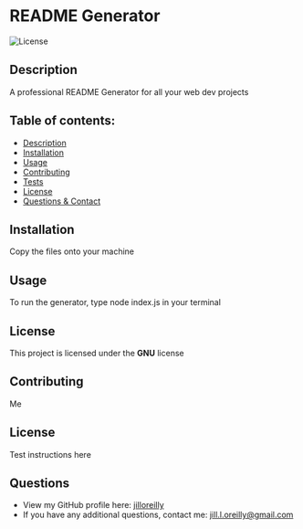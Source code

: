 # README Generator

  ![License](https://img.shields.io/badge/License-GNU-blue.svg)

  ## Description
  A professional README Generator for all your web dev projects

  ## Table of contents:
  - [Description](#Description)
  - [Installation](#Installation)
  - [Usage](#Usage)
  - [Contributing](#Contributing)
  - [Tests](#Tests)
  - [License](#License)
  - [Questions & Contact](#Questions)
  
  ## Installation
  Copy the files onto your machine

  ## Usage
  To run the generator, type node index.js in your terminal

  ## License
  This project is licensed under the **GNU** license
  
  ## Contributing
  Me

  ## License
  Test instructions here
  
  ## Questions
  - View my GitHub profile here: [jilloreilly](https://github.com/jilloreilly)
  - If you have any additional questions, contact me: [jill.l.oreilly@gmail.com](mailto:jill.l.oreilly@gmail.com)

